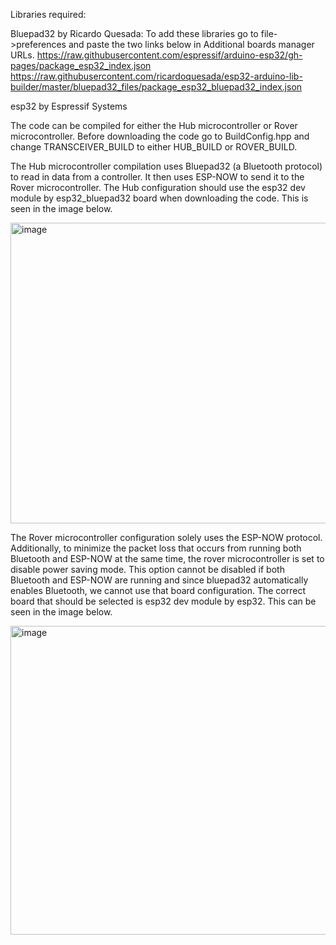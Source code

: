 Libraries required:

Bluepad32 by Ricardo Quesada: 
  To add these libraries go to file->preferences and paste the two links below in Additional boards manager URLs.
    https://raw.githubusercontent.com/espressif/arduino-esp32/gh-pages/package_esp32_index.json
    https://raw.githubusercontent.com/ricardoquesada/esp32-arduino-lib-builder/master/bluepad32_files/package_esp32_bluepad32_index.json

esp32 by Espressif Systems

The code can be compiled for either the Hub microcontroller or Rover microcontroller. Before downloading the code go to BuildConfig.hpp and change TRANSCEIVER_BUILD to either HUB_BUILD or ROVER_BUILD.

The Hub microcontroller compilation uses Bluepad32 (a Bluetooth protocol) to read in data from a controller. It then uses ESP-NOW to send it to the Rover microcontroller. The Hub configuration should use the esp32 dev module by esp32_bluepad32 board when downloading the code. This is seen in the image below.

<img width="680" height="481" alt="image" src="https://github.com/user-attachments/assets/e7f2c710-330a-4fed-a900-ffb8cef27f17" />

The Rover microcontroller configuration solely uses the ESP-NOW protocol. Additionally, to minimize the packet loss that occurs from running both Bluetooth and ESP-NOW at the same time, the rover microcontroller is set to disable power saving mode. This option cannot be disabled if both Bluetooth and ESP-NOW are running and since bluepad32 automatically enables Bluetooth, we cannot use that board configuration. The correct board that should be selected is  esp32 dev module by esp32. This can be seen in the image below.

<img width="686" height="494" alt="image" src="https://github.com/user-attachments/assets/4a4868bc-4a57-480b-ad3e-df521ae77450" />
